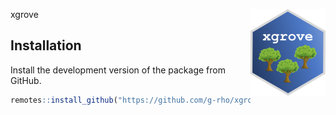 xgrove <img src="man/figures/logo.png" align="right" height="139" />

## Installation

Install the development version of the package from GitHub.
``` r
remotes::install_github("https://github.com/g-rho/xgrove.git")
```

